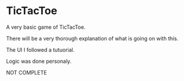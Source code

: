 # TicTacToe
A very basic game of TicTacToe.

There will be a very thorough explanation of what is going on with this.

The UI I followed a tutuorial.

Logic was done personaly.

NOT COMPLETE

